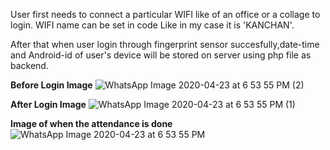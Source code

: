 User first needs to connect a particular WIFI like of an office or a collage to login.
WIFI name can be set in code Like in my case it is 'KANCHAN'.

After that when user login through fingerprint sensor succesfully,date-time and Android-id of user's device will be stored on server using php file as backend.

**Before Login Image**
![WhatsApp Image 2020-04-23 at 6 53 55 PM (2)](https://user-images.githubusercontent.com/50952299/80107047-43f6ea80-8598-11ea-94d9-09996aee1d1e.jpeg)

**After Login Image**
![WhatsApp Image 2020-04-23 at 6 53 55 PM (1)](https://user-images.githubusercontent.com/50952299/80107791-2b3b0480-8599-11ea-8ef4-2bdca13a197d.jpeg)

**Image of when the attendance is done**
![WhatsApp Image 2020-04-23 at 6 53 55 PM](https://user-images.githubusercontent.com/50952299/80107833-3a21b700-8599-11ea-97e6-df5343380b26.jpeg)

